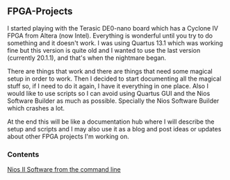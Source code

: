 ## FPGA-Projects

I started playing with the Terasic DE0-nano board which has a Cyclone IV FPGA from Altera (now Intel). Everything is wonderful until you try to do something and it doesn't work. I was using Quartus 13.1 which was working fine but this version is quite old and I wanted to use the last version (currently 20.1.1), and that's when the nightmare began.

There are things that work and there are things that need some magical setup in order to work. Then I decided to start documenting all the magical stuff so, if I need to do it again, I have it everything in one place. Also I would like to use scripts so I can avoid using Quartus GUI and the Nios Software Builder as much as possible. Specially the Nios Software Builder which crashes a lot.

At the end this will be like a documentation hub where I will describe the setup and scripts and I may also use it as a blog and post ideas or updates about other FPGA projects I'm working on.

### Contents
[Nios II Software from the command line](nios2_terminal.md)

